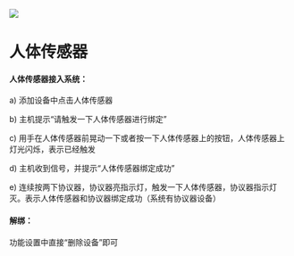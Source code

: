 ![](http://www.cspugoing.com/pcimg/help/HumanSensor.png)

# 人体传感器

#### 人体传感器接入系统：

a) 添加设备中点击人体传感器

b) 主机提示“请触发一下人体传感器进行绑定”

c) 用手在人体传感器前晃动一下或者按一下人体传感器上的按钮，人体传感器上灯光闪烁，表示已经触发

d) 主机收到信号，并提示“人体传感器绑定成功”

e) 连续按两下协议器，协议器亮指示灯，触发一下人体传感器，协议器指示灯灭。表示人体传感器和协议器绑定成功（系统有协议器设备）



#### 解绑：

功能设置中直接“删除设备”即可

